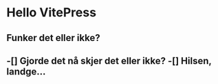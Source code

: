# Hello VitePress
## Funker det eller ikke?
-[] Gjorde det nå skjer det eller ikke?
-[] Hilsen, landge...
-
